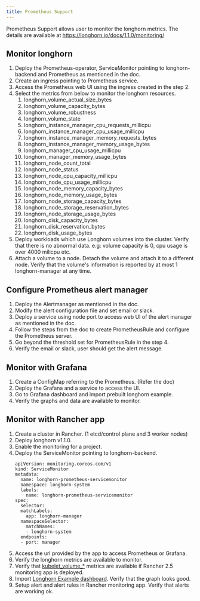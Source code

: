 ```yaml
---
title: Prometheus Support
---
```

Prometheus Support allows user to monitor the longhorn metrics. The details are available at https://longhorn.io/docs/1.1.0/monitoring/
## Monitor longhorn
1. Deploy the Prometheus-operator, ServiceMonitor pointing to longhorn-backend and Prometheus as mentioned in the doc.
2. Create an ingress pointing to Prometheus service.
3. Access the Prometheus web UI using the ingress created in the step 2.
4. Select the metrics from below to monitor the longhorn resources.
    1. longhorn_volume_actual_size_bytes
    2. longhorn_volume_capacity_bytes
    3. longhorn_volume_robustness
    4. longhorn_volume_state
    5. longhorn_instance_manager_cpu_requests_millicpu
    6. longhorn_instance_manager_cpu_usage_millicpu
    7. longhorn_instance_manager_memory_requests_bytes
    8. longhorn_instance_manager_memory_usage_bytes
    9. longhorn_manager_cpu_usage_millicpu
    10. longhorn_manager_memory_usage_bytes
    11. longhorn_node_count_total
    12. longhorn_node_status
    13. longhorn_node_cpu_capacity_millicpu
    14. longhorn_node_cpu_usage_millicpu
    15. longhorn_node_memory_capacity_bytes
    16. longhorn_node_memory_usage_bytes
    17. longhorn_node_storage_capacity_bytes
    18. longhorn_node_storage_reservation_bytes
    19. longhorn_node_storage_usage_bytes
    20. longhorn_disk_capacity_bytes
    21. longhorn_disk_reservation_bytes
    22. longhorn_disk_usage_bytes
5. Deploy workloads which use Longhorn volumes into the cluster. Verify that there is no abnormal data. e.g: volume capacity is 0, cpu usage is over 4000 milicpu etc.
6. Attach a volume to a node. Detach the volume and attach it to a different node. Verify that the volume's information is reported by at most 1 longhorn-manager at any time.

## Configure Prometheus alert manager
1. Deploy the Alertmanager as mentioned in the doc.
2. Modify the alert configuration file and set email or slack.
3. Deploy a service using node port to access web UI of the alert manager as mentioned in the doc.
4. Follow the steps from the doc to create PrometheusRule and configure the Prometheus server.
5. Go beyond the threshold set for PrometheusRule in the step 4.
6. Verify the email or slack, user should get the alert message.

## Monitor with Grafana
1. Create a ConfigMap referring to the Prometheus. (Refer the doc)
2. Deploy the Grafana and a service to access the UI.
3. Go to Grafana dashboard and import prebuilt longhorn example.
4. Verify the graphs and data are available to monitor.

## Monitor with Rancher app
1. Create a cluster in Rancher. (1 etcd/control plane and 3 worker nodes)
2. Deploy longhorn v1.1.0.
3. Enable the monitoring for a project.
4. Deploy the ServiceMonitor pointing to longhorn-backend.
    ```
   apiVersion: monitoring.coreos.com/v1
    kind: ServiceMonitor
    metadata:
      name: longhorn-prometheus-servicemonitor
      namespace: longhorn-system
      labels:
        name: longhorn-prometheus-servicemonitor
    spec:
      selector:
      matchLabels:
        app: longhorn-manager
      namespaceSelector:
        matchNames:
        - longhorn-system
      endpoints:
      - port: manager
    ```
5. Access the url provided by the app to access Prometheus or Grafana.
6. Verify the longhorn metrics are available to monitor.
7. Verify that [kubelet_volume_*](https://v1-1-0.longhorn.io/docs/1.1.0/monitoring/kubelet-volume-metrics/) metrics are available if Rancher 2.5 monitoring app is deployed.
8. Import [Longhorn Example dashboard](https://grafana.com/grafana/dashboards/13032). Verify that the graph looks good.
9. Setup alert and alert rules in Rancher monitoring app. Verify that alerts are working ok.
